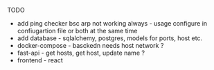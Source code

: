 TODO
- add ping checker bsc arp not working always - usage configure in confiugartion file or both at the same time
- add database - sqlalchemy, postgres, models for ports, host etc.
- docker-compose - basckedn needs host network ? 
- fast-api - get hosts, get host, update name ?
- frontend - react